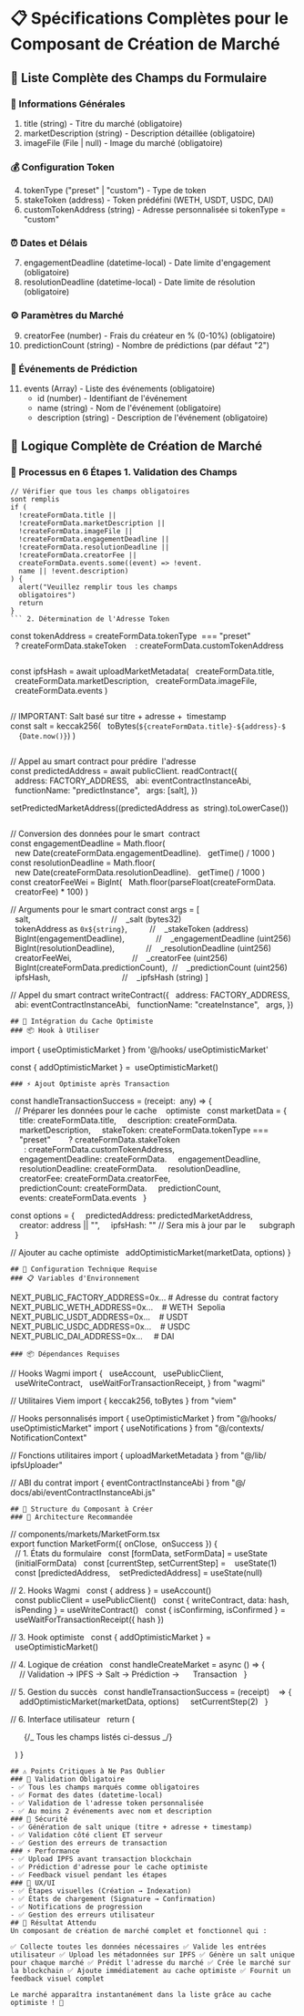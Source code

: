 # 📋 Spécifications Complètes pour le Composant de Création de Marché

## 🎯 Liste Complète des Champs du Formulaire

### 📝 Informations Générales

1. title (string) - Titre du marché (obligatoire)
2. marketDescription (string) - Description détaillée (obligatoire)
3. imageFile (File | null) - Image du marché (obligatoire)

### 💰 Configuration Token

4. tokenType ("preset" | "custom") - Type de token
5. stakeToken (address) - Token prédéfini (WETH, USDT, USDC, DAI)
6. customTokenAddress (string) - Adresse personnalisée si tokenType = "custom"

### ⏰ Dates et Délais

7. engagementDeadline (datetime-local) - Date limite d'engagement (obligatoire)
8. resolutionDeadline (datetime-local) - Date limite de résolution (obligatoire)

### ⚙️ Paramètres du Marché

9. creatorFee (number) - Frais du créateur en % (0-10%) (obligatoire)
10. predictionCount (string) - Nombre de prédictions (par défaut "2")

### 🎲 Événements de Prédiction

11. events (Array) - Liste des événements (obligatoire)
    - id (number) - Identifiant de l'événement
    - name (string) - Nom de l'événement (obligatoire)
    - description (string) - Description de l'événement (obligatoire)

## 🔧 Logique Complète de Création de Marché

### 🎯 Processus en 6 Étapes 1. Validation des Champs

````
// Vérifier que tous les champs obligatoires 
sont remplis
if (
  !createFormData.title ||
  !createFormData.marketDescription ||
  !createFormData.imageFile ||
  !createFormData.engagementDeadline ||
  !createFormData.resolutionDeadline ||
  !createFormData.creatorFee ||
  createFormData.events.some((event) => !event.
  name || !event.description)
) {
  alert("Veuillez remplir tous les champs 
  obligatoires")
  return
}
``` 2. Détermination de l'Adresse Token
````

const tokenAddress = createFormData.tokenType 
=== "preset" 
  ? createFormData.stakeToken 
  : createFormData.customTokenAddress

```3. Upload IPFS des Métadonnées

```

const ipfsHash = await uploadMarketMetadata(
  createFormData.title,
  createFormData.marketDescription,
  createFormData.imageFile,
  createFormData.events
)

```4. Génération du Salt Unique

```

// IMPORTANT: Salt basé sur titre + adresse + 
timestamp
const salt = keccak256(
  toBytes(`${createFormData.title}-${address}-$
  {Date.now()}`)
)

```5. Prédiction de l'Adresse du Marché

```

// Appel au smart contract pour prédire 
l'adresse
const predictedAddress = await publicClient.
readContract({
  address: FACTORY_ADDRESS,
  abi: eventContractInstanceAbi,
  functionName: "predictInstance",
  args: [salt],
})

setPredictedMarketAddress((predictedAddress as 
string).toLowerCase())

```6. Création du Marché sur la Blockchain

```

// Conversion des données pour le smart 
contract
const engagementDeadline = Math.floor(
  new Date(createFormData.engagementDeadline).
  getTime() / 1000
)
const resolutionDeadline = Math.floor(
  new Date(createFormData.resolutionDeadline).
  getTime() / 1000
)
const creatorFeeWei = BigInt(
  Math.floor(parseFloat(createFormData.
  creatorFee) \* 100)
)

// Arguments pour le smart contract
const args = [
  salt,                                    // 
  _salt (bytes32)
  tokenAddress as `0x${string}`,          // 
  _stakeToken (address)
  BigInt(engagementDeadline),              // 
  _engagementDeadline (uint256)
  BigInt(resolutionDeadline),              // 
  _resolutionDeadline (uint256)
  creatorFeeWei,                           // 
  _creatorFee (uint256)
  BigInt(createFormData.predictionCount),  // 
  _predictionCount (uint256)
  ipfsHash,                                // 
  _ipfsHash (string)
]

// Appel du smart contract
writeContract({
  address: FACTORY_ADDRESS,
  abi: eventContractInstanceAbi,
  functionName: "createInstance",
  args,
})

```
## 🚀 Intégration du Cache Optimiste
### 📦 Hook à Utiliser
```

import { useOptimisticMarket } from '@/hooks/
useOptimisticMarket'

const { addOptimisticMarket } = 
useOptimisticMarket()

```
### ⚡ Ajout Optimiste après Transaction
```

const handleTransactionSuccess = (receipt: 
any) => {
  // Préparer les données pour le cache 
  optimiste
  const marketData = {
    title: createFormData.title,
    description: createFormData.
    marketDescription,
    stakeToken: createFormData.tokenType === 
    "preset" 
      ? createFormData.stakeToken 
      : createFormData.customTokenAddress,
    engagementDeadline: createFormData.
    engagementDeadline,
    resolutionDeadline: createFormData.
    resolutionDeadline,
    creatorFee: createFormData.creatorFee,
    predictionCount: createFormData.
    predictionCount,
    events: createFormData.events
  }

const options = {
    predictedAddress: predictedMarketAddress,
    creator: address || "",
    ipfsHash: "" // Sera mis à jour par le 
    subgraph
  }

// Ajouter au cache optimiste
  addOptimisticMarket(marketData, options)
}

```
## 🔧 Configuration Technique Requise
### 📋 Variables d'Environnement
```

NEXT_PUBLIC_FACTORY_ADDRESS=0x... # Adresse du 
contrat factory
NEXT_PUBLIC_WETH_ADDRESS=0x...    # WETH 
Sepolia
NEXT_PUBLIC_USDT_ADDRESS=0x...    # USDT
NEXT_PUBLIC_USDC_ADDRESS=0x...    # USDC
NEXT_PUBLIC_DAI_ADDRESS=0x...     # DAI

```
### 📦 Dépendances Requises
```

// Hooks Wagmi
import {
  useAccount,
  usePublicClient,
  useWriteContract,
  useWaitForTransactionReceipt,
} from "wagmi"

// Utilitaires Viem
import { keccak256, toBytes } from "viem"

// Hooks personnalisés
import { useOptimisticMarket } from "@/hooks/
useOptimisticMarket"
import { useNotifications } from "@/contexts/
NotificationContext"

// Fonctions utilitaires
import { uploadMarketMetadata } from "@/lib/
ipfsUploader"

// ABI du contrat
import { eventContractInstanceAbi } from "@/
docs/abi/eventContractInstanceAbi.js"

```
## 🎨 Structure du Composant à Créer
### 📁 Architecture Recommandée
```

// components/markets/MarketForm.tsx
export function MarketForm({ onClose, 
onSuccess }) {
  // 1. États du formulaire
  const [formData, setFormData] = useState
  (initialFormData)
  const [currentStep, setCurrentStep] = 
  useState(1)
  const [predictedAddress, 
  setPredictedAddress] = useState(null)

// 2. Hooks Wagmi
  const { address } = useAccount()
  const publicClient = usePublicClient()
  const { writeContract, data: hash, 
  isPending } = useWriteContract()
  const { isConfirming, isConfirmed } = 
  useWaitForTransactionReceipt({ hash })

// 3. Hook optimiste
  const { addOptimisticMarket } = 
  useOptimisticMarket()

// 4. Logique de création
  const handleCreateMarket = async () => {
    // Validation → IPFS → Salt → Prédiction → 
    Transaction
  }

// 5. Gestion du succès
  const handleTransactionSuccess = (receipt) 
  => {
    addOptimisticMarket(marketData, options)
    setCurrentStep(2)
  }

// 6. Interface utilisateur
  return (
    <form>
      {/_ Tous les champs listés ci-dessus _/}
    </form>
  )
}

```
## ⚠️ Points Critiques à Ne Pas Oublier
### 🚨 Validation Obligatoire
- ✅ Tous les champs marqués comme obligatoires
- ✅ Format des dates (datetime-local)
- ✅ Validation de l'adresse token personnalisée
- ✅ Au moins 2 événements avec nom et description
### 🔐 Sécurité
- ✅ Génération de salt unique (titre + adresse + timestamp)
- ✅ Validation côté client ET serveur
- ✅ Gestion des erreurs de transaction
### ⚡ Performance
- ✅ Upload IPFS avant transaction blockchain
- ✅ Prédiction d'adresse pour le cache optimiste
- ✅ Feedback visuel pendant les étapes
### 🎯 UX/UI
- ✅ Étapes visuelles (Création → Indexation)
- ✅ États de chargement (Signature → Confirmation)
- ✅ Notifications de progression
- ✅ Gestion des erreurs utilisateur
## 🎉 Résultat Attendu
Un composant de création de marché complet et fonctionnel qui :

✅ Collecte toutes les données nécessaires ✅ Valide les entrées utilisateur ✅ Upload les métadonnées sur IPFS ✅ Génère un salt unique pour chaque marché ✅ Prédit l'adresse du marché ✅ Crée le marché sur la blockchain ✅ Ajoute immédiatement au cache optimiste ✅ Fournit un feedback visuel complet

Le marché apparaîtra instantanément dans la liste grâce au cache optimiste ! 🚀
```
